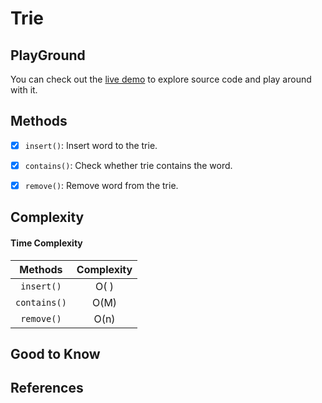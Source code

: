 # Trie

 

## PlayGround
You can check out the [live demo](https://repl.it/@IlkinHuseynoff/Data-Structure-Trie) to explore source code and play around with it. 


## Methods

- [x] `insert()`: Insert word to the trie.
- [x] `contains()`: Check whether trie contains the word.
- [x] `remove()`: Remove word from the trie.
 


## Complexity

#### Time Complexity

| Methods      | Complexity |  
| :----------: | :--------: |  
| `insert()`   | O( )       |  
| `contains()` | O(M)       |  
| `remove()`   | O(n)       |  

## Good to Know




## References

